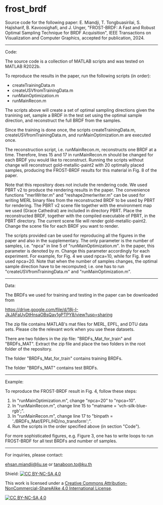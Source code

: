 # frost_brdf
Source code for the following paper:
E. Miandji, T. Tongbuasirilai, S. Hajisharif, B. Kavoosighafi, and J. Unger, "FROST-BRDF: A Fast and Robust Optimal Sampling Technique for BRDF Acquisition", IEEE Transactions on Visualization and Computer Graphics, accepted for publication, 2024. 

-----------------------------------------------------------------------------------------------------

Code:

The source code is a collection of MATLAB scripts and was tested on MATLAB R2022b. 

To reproduce the results in the paper, run the following scripts (in order):
- createTrainingData.m
- createUSVfromTrainingData.m
- runMainOptimization.m
- runMainRecon.m

The scripts above will create a set of optimal sampling directions given the tranining set, sample a BRDF in the test set using the optimal sample direction, and reconstruct the full BRDF from the samples. 

Since the training is done once, the scripts createTrainingData.m, createUSVfromTrainingData.m, and runMainOptimization.m are executed once. 

The reconstruction script, i.e. runMainRecon.m, reconstructs one BRDF at a time. Therefore, lines 15 and 17 in runMainRecon.m should be changed for each BRDF you would like to reconstruct. 
Running the scripts without change will reconstruct gold-metallic-paint2 with 20 optimally placed samples, producing the FROST-BRDF results for this material in Fig. 8 of the paper. 

Note that this repository does not include the rendering code. We used PBRT v2 to produce the rendering results in the paper. The convenience functions "merlWriter.m" and "reshape2merlwriter.m" can be used for writing MERL binary files from the reconstructed BRDF to be used by PBRT for rendering. 
The PBRT v2 scene file together with the environment map we used (Grace Cathedral) are included in directory PBRT. Place the reconstructed BRDF, together with the compiled executable of PBRT, in the PBRT directory. The current scene file will render gold-metallic-paint2. Change the scene file for each BRDF you want to render.

The scripts provided can be used for reproducing all the figures in the paper and also in the supplementary. The only parameter is the number of samples, i.e. "npca" in line 5 of "runMainOptimization.m". In the paper, this parameter is denoted by _m_. Change this parameter accordingly for each experiment. For example, for Fig. 4 we used npca=10, while for Fig. 8 we used npca=20. Note that when the number of samples changes, the optimal sample direction have to be recomputed; i.e. one has to run "createUSVfromTrainingData.m" and "runMainOptimization.m".

-----------------------------------------------------------------------------------------------------

Data: 

The BRDFs we used for training and testing in the paper can be downloaded from

https://drive.google.com/file/d/18j-I-JkJAFaUyDtHnsaOBsQav1gPTPY8/view?usp=sharing

The zip file contains MATLAB's mat files for MERL, EPFL, and DTU data sets. Please cite the relevant work when you use these datasets. 

There are two folders in the zip file: "BRDFs_Mat_for_train" and "BRDFs_MAT". Extract the zip file and place the two folders in the root folder of the repository. 

The folder "BRDFs_Mat_for_train" contains training BRDFs. 

The folder "BRDFs_MAT" contains test BRDFs. 

-----------------------------------------------------------------------------------------------------

Example:

To reproduce the FROST-BRDF result in Fig. 4, follow these steps:

1. In "runMainOptimization.m", change "npca=20" to "npca=10".
2. In "runMainRecon.m", change line 15 to "matname = 'vch-silk-blue-rgb';".
3. In "runMainRecon.m", change line 17 to "binpath = './BRDFs_Mat/EPFL/HD/no_transform';".
4. Run the scripts in the order specified above (in section "Code").

For more sophisticated figures, e.g. Figure 3, one has to write loops to run FROST-BRDF for all test BRDFs and number of samples.

-----------------------------------------------------------------------------------------------------

For inquiries, please contact:

ehsan.miandji@liu.se or
tanaboon.to@ku.th


Shield: [![CC BY-NC-SA 4.0][cc-by-nc-sa-shield]][cc-by-nc-sa]

This work is licensed under a
[Creative Commons Attribution-NonCommercial-ShareAlike 4.0 International License][cc-by-nc-sa].

[![CC BY-NC-SA 4.0][cc-by-nc-sa-image]][cc-by-nc-sa]

[cc-by-nc-sa]: http://creativecommons.org/licenses/by-nc-sa/4.0/
[cc-by-nc-sa-image]: https://licensebuttons.net/l/by-nc-sa/4.0/88x31.png
[cc-by-nc-sa-shield]: https://img.shields.io/badge/License-CC%20BY--NC--SA%204.0-lightgrey.svg
